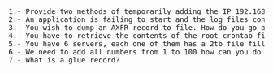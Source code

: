 <pre>
1.- Provide two methods of temporarily adding the IP 192.168.32.12/14 to interface tap0.
2.- An application is failing to start and the log files contain no errors. What steps do you take to troubleshoot the issue?3
3.- You wish to dump an AXFR record to file. How do you go about doing this?
4.- You have to retrieve the contents of the root crontab files on 192.168.15.2-192.168.15.35. How would you do this?
5.- You have 6 servers, each one of them has a 2tb file filled with integer one per row. We need the average of all numbers how could you do it?
6.- We need to add all numbers from 1 to 100 how can you do it?
7.- What is a glue record?
</pre>
